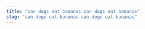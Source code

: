 ```yaml
---
title: "can dogs eat bananas can dogs eat bananas"
slug: "can-dogs-eat-bananas-can-dogs-eat-bananas"
---
```


